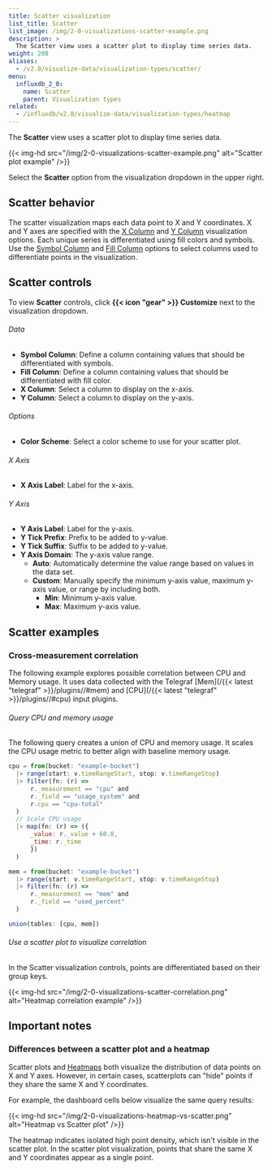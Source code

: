 ```yaml
---
title: Scatter visualization
list_title: Scatter
list_image: /img/2-0-visualizations-scatter-example.png
description: >
  The Scatter view uses a scatter plot to display time series data.
weight: 208
aliases:
  - /v2.0/visualize-data/visualization-types/scatter/
menu:
  influxdb_2_0:
    name: Scatter
    parent: Visualization types
related:
  - /influxdb/v2.0/visualize-data/visualization-types/heatmap
---
```


The **Scatter** view uses a scatter plot to display time series data.

{{< img-hd src="/img/2-0-visualizations-scatter-example.png" alt="Scatter plot example" />}}

Select the **Scatter** option from the visualization dropdown in the upper right.

## Scatter behavior
The scatter visualization maps each data point to X and Y coordinates.
X and Y axes are specified with the [X Column](#data) and [Y Column](#data) visualization options.
Each unique series is differentiated using fill colors and symbols.
Use the [Symbol Column](#data) and [Fill Column](#data) options to select columns
used to differentiate points in the visualization.

## Scatter controls
To view **Scatter** controls, click **{{< icon "gear" >}} Customize** next to
the visualization dropdown.

###### Data
- **Symbol Column**: Define a column containing values that should be differentiated with symbols.
- **Fill Column**: Define a column containing values that should be differentiated with fill color.
- **X Column**: Select a column to display on the x-axis.
- **Y Column**: Select a column to display on the y-axis.

###### Options
- **Color Scheme**: Select a color scheme to use for your scatter plot.

###### X Axis
- **X Axis Label**: Label for the x-axis.

###### Y Axis
- **Y Axis Label**: Label for the y-axis.
- **Y Tick Prefix**: Prefix to be added to y-value.
- **Y Tick Suffix**: Suffix to be added to y-value.
- **Y Axis Domain**: The y-axis value range.
  - **Auto**: Automatically determine the value range based on values in the data set.
  - **Custom**: Manually specify the minimum y-axis value, maximum y-axis value, or range by including both.
      - **Min**: Minimum y-axis value.
      - **Max**: Maximum y-axis value.

## Scatter examples

### Cross-measurement correlation
The following example explores possible correlation between CPU and Memory usage.
It uses data collected with the Telegraf [Mem](/{{< latest "telegraf" >}}/plugins//#mem)
and [CPU](/{{< latest "telegraf" >}}/plugins//#cpu) input plugins.

###### Query CPU and memory usage
The following query creates a union of CPU and memory usage.
It scales the CPU usage metric to better align with baseline memory usage.

```js
cpu = from(bucket: "example-bucket")
  |> range(start: v.timeRangeStart, stop: v.timeRangeStop)
  |> filter(fn: (r) =>
      r._measurement == "cpu" and
      r._field == "usage_system" and
      r.cpu == "cpu-total"
  )
  // Scale CPU usage
  |> map(fn: (r) => ({
      _value: r._value + 60.0,
      _time: r._time
      })
  )

mem = from(bucket: "example-bucket")
  |> range(start: v.timeRangeStart, stop: v.timeRangeStop)
  |> filter(fn: (r) =>
      r._measurement == "mem" and
      r._field == "used_percent"
  )

union(tables: [cpu, mem])
```

###### Use a scatter plot to visualize correlation
In the Scatter visualization controls, points are differentiated based on their group keys.

{{< img-hd src="/img/2-0-visualizations-scatter-correlation.png" alt="Heatmap correlation example" />}}

## Important notes

### Differences between a scatter plot and a heatmap
Scatter plots and [Heatmaps](/influxdb/v2.0/visualize-data/visualization-types/heatmap/)
both visualize the distribution of data points on X and Y axes.
However, in certain cases, scatterplots can "hide" points if they share the same X and Y coordinates.

For example, the dashboard cells below visualize the same query results:

{{< img-hd src="/img/2-0-visualizations-heatmap-vs-scatter.png" alt="Heatmap vs Scatter plot" />}}

The heatmap indicates isolated high point density, which isn't visible in the scatter plot.
In the scatter plot visualization, points that share the same X and Y coordinates
appear as a single point.
